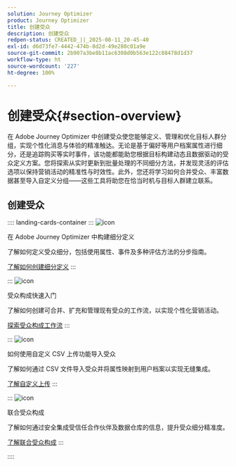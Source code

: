 ```yaml
---
solution: Journey Optimizer
product: Journey Optimizer
title: 创建受众
description: 创建受众
redpen-status: CREATED_||_2025-08-11_20-45-40
exl-id: d6d73fe7-4442-474b-8d2d-49e280c01a9e
source-git-commit: 2b907a3be8b11ac6308d0b563e122c88478d1d37
workflow-type: ht
source-wordcount: '227'
ht-degree: 100%

---
```


# 创建受众{#section-overview}

在 Adobe Journey Optimizer 中创建受众使您能够定义、管理和优化目标人群分组，实现个性化消息与体验的精准触达。无论是基于偏好等用户档案属性进行细分，还是追踪购买等实时事件，该功能都能助您根据目标构建动态且数据驱动的受众定义方案。您将探索从实时更新到批量处理的不同细分方法，并发现灵活的评估选项以保持营销活动的精准性与时效性。此外，您还将学习如何合并受众、丰富数据甚至导入自定义分组——这些工具将助您在恰当时机与目标人群建立联系。

## 创建受众

:::: landing-cards-container
:::
![icon](https://cdn.experienceleague.adobe.com/icons/list-check.svg?lang=zh-Hans)

在 Adobe Journey Optimizer 中构建细分定义

了解如何定义受众细分，包括使用属性、事件及多种评估方法的分步指南。

[了解如何创建细分定义](../using/audience/creating-a-segment-definition.md)
:::

:::
![icon](https://cdn.experienceleague.adobe.com/icons/puzzle-piece.svg?lang=zh-Hans)

受众构成快速入门

了解如何创建可合并、扩充和管理现有受众的工作流，以实现个性化营销活动。

[探索受众构成工作流](../using/audience/get-started-audience-orchestration.md)
:::

:::
![icon](https://cdn.experienceleague.adobe.com/icons/file-upload.svg?lang=zh-Hans)

如何使用自定义 CSV 上传功能导入受众

了解如何通过 CSV 文件导入受众并将属性映射到用户档案以实现无缝集成。

[了解自定义上传](../using/audience/custom-upload.md)
:::

:::
![icon](https://cdn.experienceleague.adobe.com/icons/shield-halved.svg?lang=zh-Hans)

联合受众构成

了解如何通过安全集成受信任合作伙伴及数据仓库的信息，提升受众细分精准度。

[了解联合受众构成](../using/audience/federated-audience-composition.md)
:::

::::
